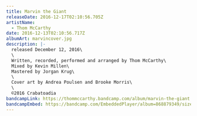 ```yaml
---
title: Marvin the Giant
releaseDate: 2016-12-17T02:10:56.705Z
artistName:
  - Thom McCarthy
date: 2016-12-13T02:10:56.717Z
albumArt: marvincover.jpg
description: |-
  released December 12, 2016\
  \
  Written, recorded, performed and arranged by Thom McCarthy\
  Mixed by Kevin Millen\
  Mastered by Jorgan Krug\
  \
  Cover art by Andrea Poulsen and Brooke Morris\
  \
  ©2016 Crabatoadia
bandcampLink: https://thommccarthy.bandcamp.com/album/marvin-the-giant
bandcampEmbed: https://bandcamp.com/EmbeddedPlayer/album=868879349/size=large/bgcol=ffffff/linkcol=0687f5/tracklist=false/transparent=true/
---
```

